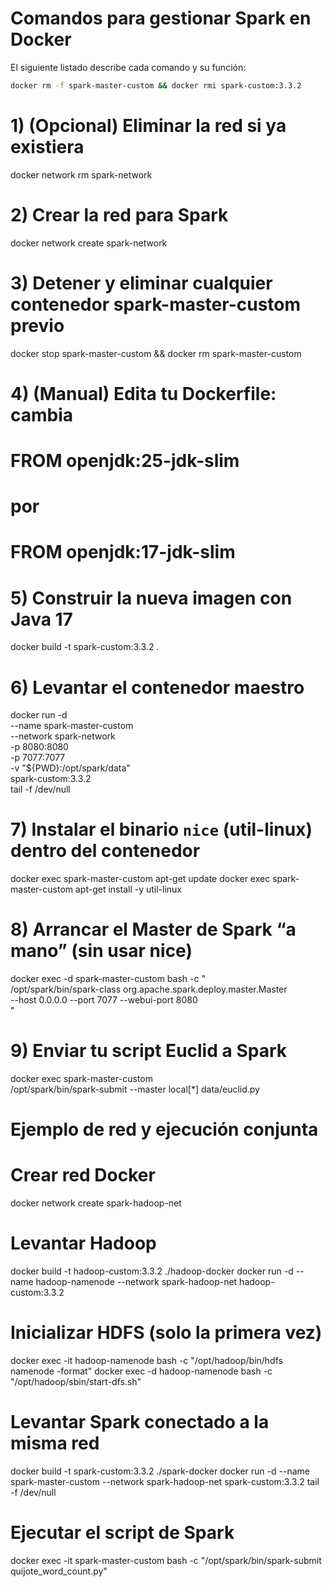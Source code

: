 # Comandos para gestionar Spark en Docker

El siguiente listado describe cada comando y su función:

<!-- Elimina el contenedor y la imagen personalizada de Spark si existen -->

```bash
docker rm -f spark-master-custom && docker rmi spark-custom:3.3.2
```

# 1) (Opcional) Eliminar la red si ya existiera
docker network rm spark-network

# 2) Crear la red para Spark
docker network create spark-network

# 3) Detener y eliminar cualquier contenedor spark-master-custom previo
docker stop spark-master-custom && docker rm spark-master-custom

# 4) (Manual) Edita tu Dockerfile: cambia
#    FROM openjdk:25-jdk-slim
#    por
#    FROM openjdk:17-jdk-slim

# 5) Construir la nueva imagen con Java 17
docker build -t spark-custom:3.3.2 .

# 6) Levantar el contenedor maestro
docker run -d \
  --name spark-master-custom \
  --network spark-network \
  -p 8080:8080 \
  -p 7077:7077 \
  -v "${PWD}:/opt/spark/data" \
  spark-custom:3.3.2 \
  tail -f /dev/null

# 7) Instalar el binario `nice` (util-linux) dentro del contenedor
docker exec spark-master-custom apt-get update
docker exec spark-master-custom apt-get install -y util-linux

# 8) Arrancar el Master de Spark “a mano” (sin usar nice)
docker exec -d spark-master-custom bash -c "\
  /opt/spark/bin/spark-class org.apache.spark.deploy.master.Master \
    --host 0.0.0.0 --port 7077 --webui-port 8080\
"

# 9) Enviar tu script Euclid a Spark
docker exec spark-master-custom \
  /opt/spark/bin/spark-submit --master local[*] data/euclid.py

# Ejemplo de red y ejecución conjunta

# Crear red Docker
docker network create spark-hadoop-net

# Levantar Hadoop
docker build -t hadoop-custom:3.3.2 ./hadoop-docker
docker run -d --name hadoop-namenode --network spark-hadoop-net hadoop-custom:3.3.2

# Inicializar HDFS (solo la primera vez)
docker exec -it hadoop-namenode bash -c "/opt/hadoop/bin/hdfs namenode -format"
docker exec -d hadoop-namenode bash -c "/opt/hadoop/sbin/start-dfs.sh"

# Levantar Spark conectado a la misma red
docker build -t spark-custom:3.3.2 ./spark-docker
docker run -d --name spark-master-custom --network spark-hadoop-net spark-custom:3.3.2 tail -f /dev/null

# Ejecutar el script de Spark
docker exec -it spark-master-custom bash -c "/opt/spark/bin/spark-submit quijote_word_count.py"
